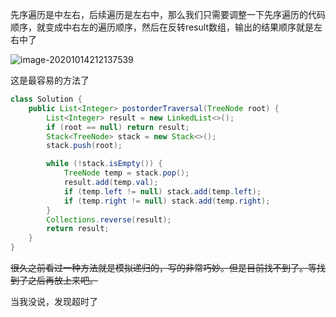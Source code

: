   先序遍历是中左右，后续遍历是左右中，那么我们只需要调整一下先序遍历的代码顺序，就变成中右左的遍历顺序，然后在反转result数组，输出的结果顺序就是左右中了

![image-20201014212137539](https://gitee.com/20162180090/piccgo/raw/master/pic/image-20201014212137539.png)

这是最容易的方法了

```java
class Solution {
    public List<Integer> postorderTraversal(TreeNode root) {
        List<Integer> result = new LinkedList<>();
        if (root == null) return result;
        Stack<TreeNode> stack = new Stack<>();
        stack.push(root);

        while (!stack.isEmpty()) {
            TreeNode temp = stack.pop();
            result.add(temp.val);
            if (temp.left != null) stack.add(temp.left);
            if (temp.right != null) stack.add(temp.right);
        }
        Collections.reverse(result);
        return result;
    }
}
```



~~很久之前看过一种方法就是模拟递归的，写的非常巧妙。但是目前找不到了。等找到了之后再放上来吧。~~

当我没说，发现超时了